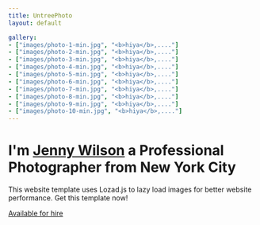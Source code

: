 ```yaml
---
title: UntreePhoto
layout: default

gallery:
- ["images/photo-1-min.jpg", "<b>hiya</b>,...."]
- ["images/photo-2-min.jpg", "<b>hiya</b>,...."]
- ["images/photo-3-min.jpg", "<b>hiya</b>,...."]
- ["images/photo-4-min.jpg", "<b>hiya</b>,...."]
- ["images/photo-5-min.jpg", "<b>hiya</b>,...."]
- ["images/photo-6-min.jpg", "<b>hiya</b>,...."]
- ["images/photo-7-min.jpg", "<b>hiya</b>,...."]
- ["images/photo-8-min.jpg", "<b>hiya</b>,...."]
- ["images/photo-9-min.jpg", "<b>hiya</b>,...."]
- ["images/photo-10-min.jpg", "<b>hiya</b>,...."]
---
```


<h1 class="text-white intro">I'm <a href="/about/">Jenny Wilson</a> a Professional Photographer from New York City</h1>
<p>This website template uses Lozad.js to lazy load images for better website performance. Get this template now!</p>
<p><a href="/contact/" class="btn btn-primary">Available for hire</a></p>
